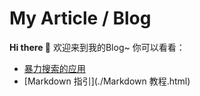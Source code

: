 # My Article / Blog
**Hi there 👋** 欢迎来到我的Blog~
你可以看看：

- [暴力搜索的应用](./搜索的应用.html)
- [Markdown 指引](./Markdown 教程.html)
